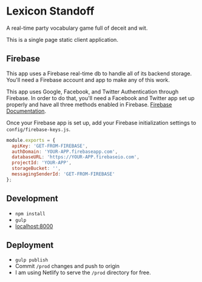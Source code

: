 # Lexicon Standoff
A real-time party vocabulary game full of deceit and wit.

This is a single page static client application.

## Firebase
This app uses a Firebase real-time db to handle all of its backend storage. You'll need a Firebase account and app to make any of this work.

This app uses Google, Facebook, and Twitter Authentication through Firebase. In order to do that, you'll need a Facebook and Twitter app set up properly and have all three methods enabled in Firebase. [Firebase Documentation](https://firebase.google.com/docs/auth/web/start).

Once your Firebase app is set up, add your Firebase initialization settings to `config/firebase-keys.js`.

```js
module.exports = {
  apiKey: 'GET-FROM-FIREBASE',
  authDomain: 'YOUR-APP.firebaseapp.com',
  databaseURL: 'https://YOUR-APP.firebaseio.com',
  projectId: 'YOUR-APP',
  storageBucket: '',
  messagingSenderId: 'GET-FROM-FIREBASE'
};
```

## Development
- `npm install`
- `gulp`
- [localhost:8000](http://localhost:8000)

## Deployment
- `gulp publish`
- Commit `/prod` changes and push to origin
- I am using Netlify to serve the `/prod` directory for free.
